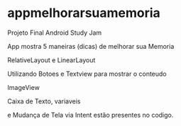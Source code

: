 # appmelhorarsuamemoria
Projeto Final Android Study Jam

App mostra 5 maneiras (dicas) de melhorar sua Memoria

RelativeLayout e LinearLayout

Utilizando Botoes e Textview para mostrar o conteudo

ImageView

Caixa de Texto, variaveis

e Mudança de Tela via Intent estão presentes no codigo.
